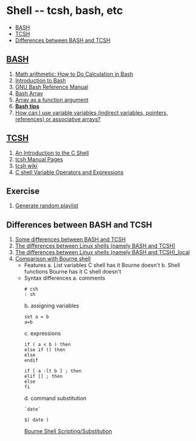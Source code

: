 # Shell -- tcsh, bash, etc

<!-- vim-markdown-toc GFM -->

* [BASH](#bash)
* [TCSH](#tcsh)
* [Differences between BASH and TCSH](#differences-between-bash-and-tcsh)

<!-- vim-markdown-toc -->

## [BASH](https://www.gnu.org/software/bash/)

1. [Math arithmetic: How to Do Calculation in Bash](https://www.shell-tips.com/bash/math-arithmetic-calculation/#)
2. [Introduction to Bash](https://cs.lmu.edu/~ray/notes/bash/)
3. [GNU Bash Reference Manual](https://www.gnu.org/software/bash/manual/bash.html)
4. [Bash Array](./you_dont_know_bash_arrays.md)
5. [Array as a function argument](./array_as_argument.sh)
6. [**Bash tips**](./bash_tips.md)
7. [How can I use variable variables (indirect variables, pointers, references) or associative arrays?](http://mywiki.wooledge.org/BashFAQ/006#Indirection)

## [TCSH](https://www.tcsh.org)

1. [An Introduction to the C Shell](./csh-intro.pdf)
2. [tcsh Manual Pages](./tcsh.pdf)
3. [tcsh wiki](https://en.wikibooks.org/wiki/C_Shell_Scripting)
4. [C shell Variable Operators and Expressions](https://docstore.mik.ua/orelly/unix/upt/ch47_04.htm)

## Exercise

1. [Generate random playlist](./generate_plylist.sh)

## Differences between BASH and TCSH

1. [Some differences between BASH and TCSH](https://web.fe.up.pt/~jmcruz/etc/unix/sh-vs-csh.html)
2. [The differences between Linux shells (namely BASH and TCSH)](https://thesoftwareprogrammer.com/2017/11/15/the-differences-between-linux-shells-namely-bash-and-tcsh/)
3. [The differences between Linux shells (namely BASH and TCSH)_local](./the_difference_between_bash_csh.md)
4. [Comparison with Bourne shell](https://en.wikibooks.org/wiki/C_Shell_Scripting/syntax#Comparison_with_Bourne_shell)
   * Features
     a. List variables
        C shell has it Bourne doesn't
     b. Shell functions
        Bourne has it C shell doesn't
   * Syntax differences
     a. comments
     ```
     # csh
     : sh
     ```
     b. assigning variables
     ```
     set a = b
     a=b
     ```
     c. expressions
     ```
     if ( a < b ) then
     else if () then
     else
     endif

     if [ a -lt b ] ; then
     elif [] ; then
     else
     fi
     ```
     d. command substitution
     ```
     `date`

     $( date )
     ```
     [Bourne Shell Scripting/Substitution](https://en.wikibooks.org/wiki/Bourne_Shell_Scripting/Variable_Expansion)
